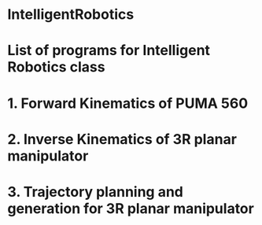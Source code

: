 # IntelligentRobotics
# List of programs for Intelligent Robotics class
# 1. Forward Kinematics of PUMA 560
# 2. Inverse Kinematics of 3R planar manipulator
# 3. Trajectory planning and generation for 3R planar manipulator

